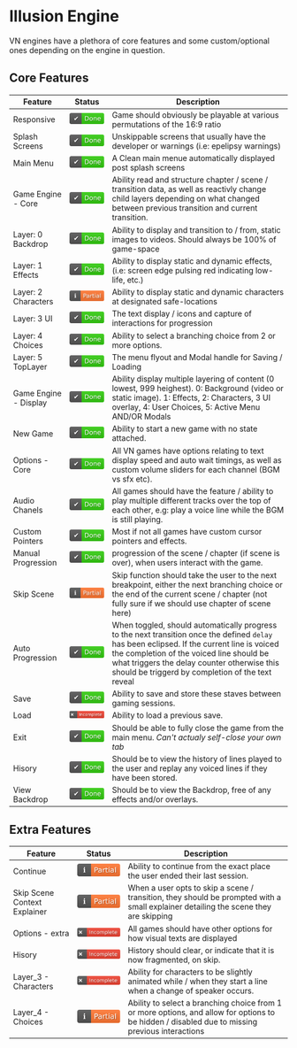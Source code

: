 # Illusion Engine

VN engines have a plethora of core features and some custom/optional ones depending on the engine in question.

## Core Features

| Feature | Status | Description |
| ----------- | ----------- | ----------- | 
| Responsive | ![Done](./documentation/done.svg) | Game should obviously be playable at various permutations of the 16:9 ratio |
| Splash Screens | ![Done](./documentation/done.svg) | Unskippable screens that usually have the developer or warnings (i.e: epelipsy warnings) |
| Main Menu | ![Done](./documentation/done.svg) | A Clean main menue automatically displayed post splash screens |
| Game Engine - Core | ![Done](./documentation/done.svg) | Ability read and structure chapter / scene / transition data, as well as reactivly change child layers depending on what changed between previous transition and current transition. |
| Layer: 0 Backdrop | ![Done](./documentation/done.svg) | Ability to display and transition to / from, static images to videos. Should always be 100% of game-space |
| Layer: 1 Effects | ![Done](./documentation/done.svg) | Ability to display static and dynamic effects, (i.e: screen edge pulsing red indicating low-life, etc.) |
| Layer: 2 Characters | ![Partial](./documentation/partial.svg) | Ability to display static and dynamic characters at designated safe-locations |
| Layer: 3 UI | ![Done](./documentation/done.svg) | The text display / icons and capture of interactions for progression |
| Layer: 4 Choices | ![Done](./documentation/done.svg) | Ability to select a branching choice from 2 or more options. |
| Layer: 5 TopLayer | ![Done](./documentation/done.svg) | The menu flyout and Modal handle for Saving / Loading |
| Game Engine - Display | ![Done](./documentation/done.svg) | Ability display multiple layering of content (0 lowest, 999 heighest). 0: Background (video or static image). 1: Effects, 2: Characters, 3 UI overlay, 4: User Choices, 5: Active Menu AND/OR Modals |
| New Game | ![Done](./documentation/done.svg) | Ability to start a new game with no state attached. |
| Options - Core | ![Done](./documentation/done.svg) | All VN games have options relating to text display speed and auto wait timings, as well as custom volume sliders for each channel (BGM vs sfx etc). |
| Audio Chanels | ![Done](./documentation/done.svg) | All games should have the feature / ability to play multiple different tracks over the top of each other, e.g: play a voice line while the BGM is still playing. |
| Custom Pointers | ![Done](./documentation/done.svg) | Most if not all games have custom cursor pointers and effects. |
| Manual Progression | ![Done](./documentation/done.svg) | progression of the scene / chapter (if scene is over), when users interact with the game. |
| Skip Scene | ![Partial](./documentation/partial.svg) | Skip function should take the user to the next breakpoint, either the next branching choice or the end of the current scene / chapter (not fully sure if we should use chapter of scene here) |
| Auto Progression | ![Done](./documentation/done.svg) | When toggled, should automatically progress to the next transition once the defined `delay` has been eclipsed. If the current line is voiced the completion of the voiced line should be what triggers the delay counter otherwise this should be triggerd by completion of the text reveal |
| Save | ![Done](./documentation/done.svg) | Ability to save and store these staves between gaming sessions. |
| Load | ![Incomplete](./documentation/incomplete.svg) | Ability to load a previous save. |
| Exit | ![Done](./documentation/done.svg) | Should be able to fully close the game from the main menu. *Can't actualy self-close your own tab* |
| Hisory | ![Done](./documentation/done.svg) | Should be to view the history of lines played to the user and replay any voiced lines if they have been stored. |
| View Backdrop | ![Done](./documentation/done.svg) | Should be to view the Backdrop, free of any effects and/or overlays. |


## Extra Features

| Feature | Status | Description |
| ----------- | ----------- | ----------- | 
| Continue | ![Partial](./documentation/partial.svg) | Ability to continue from the exact place the user ended their last session. |
| Skip Scene Context Explainer | ![Partial](./documentation/partial.svg) | When a user opts to skip a scene / transition, they should be prompted with a small explainer detailing the scene they are skipping |
| Options - extra | ![Incomplete](./documentation/incomplete.svg) | All games should have other options for how visual texts are displayed |
| Hisory | ![Incomplete](./documentation/incomplete.svg) | History should clear, or indicate that it is now fragmented, on skip. |
| Layer_3 - Characters | ![Incomplete](./documentation/incomplete.svg) | Ability for characters to be slightly animated while / when they start a line when a change of speaker occurs. |
| Layer_4 - Choices | ![Partial](./documentation/partial.svg) | Ability to select a branching choice from 1 or more options, and allow for options to be hidden / disabled due to missing previous interactions |
